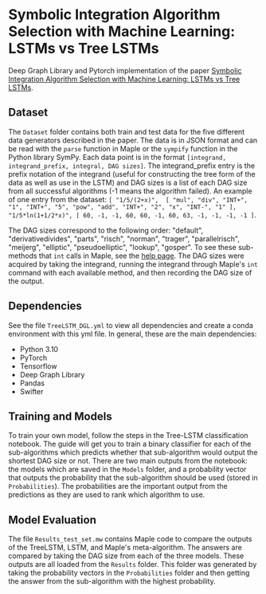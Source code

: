 # Symbolic Integration Algorithm Selection with Machine Learning: LSTMs vs Tree LSTMs

Deep Graph Library and Pytorch implementation of the paper [Symbolic Integration Algorithm Selection with Machine Learning: LSTMs vs Tree LSTMs](https://arxiv.org/abs/2404.14973).

## Dataset
The `Dataset` folder contains both train and test data for the five different data generators described in the paper. The data is in JSON format and can be read with the `parse` function in Maple or the `sympify` function in the Python library SymPy. Each data point is in the format `[integrand, integrand_prefix, integral, DAG sizes]`. The integrand_prefix entry is the prefix notation of the integrand (useful for constructing the tree form of the data as well as use in the LSTM) and DAG sizes is a list of each DAG size from all successful algorithms (-1 means the algorithm failed). An example of one entry from the dataset: `[
    "1/5/(2+x)", 
    [
      "mul",
      "div",
      "INT+",
      "1",
      "INT+",
      "5",
      "pow",
      "add",
      "INT+",
      "2",
      "x",
      "INT-",
      "1"
    ],
    "1/5*ln(1+1/2*x)",
    [
      60,
      -1,
      -1,
      60,
      60,
      -1,
      60,
      63,
      -1,
      -1,
      -1,
      -1
    ]`.

The DAG sizes correspond to the following order: "default", "derivativedivides", "parts", "risch", "norman", "trager", "parallelrisch", "meijerg", "elliptic", "pseudoelliptic", "lookup", "gosper". To see these sub-methods that `int` calls in Maple, see the [help page](https://www.maplesoft.com/support/help/maple/view.aspx?path=int%2fmethods). The DAG sizes were acquired by taking the integrand, running the integrand through Maple's `int` command with each available method, and then recording the DAG size of the output.

## Dependencies
See the file `TreeLSTM_DGL.yml` to view all dependencies and create a conda environment with this yml file. In general, these are the main dependencies:
- Python 3.10
- PyTorch
- Tensorflow
- Deep Graph Library
- Pandas
- Swifter

## Training and Models
To train your own model, follow the steps in the Tree-LSTM classification notebook. The guide will get you to train a binary classifier for each of the sub-algorithms which predicts whether that sub-algorithm would output the shortest DAG size or not. There are two main outputs from the notebook: the models which are saved in the `Models` folder, and a probability vector that outputs the probability that the sub-algorithm should be used (stored in `Probabilities`). The probabilities are the important output from the predictions as they are used to rank which algorithm to use. 

## Model Evaluation
The file `Results_test_set.mw` contains Maple code to compare the outputs of the TreeLSTM, LSTM, and Maple's meta-algorithm. The answers are compared by taking the DAG size from each of the three models. These outputs are all loaded from the `Results` folder. This folder was generated by taking the probability vectors in the `Probabilities` folder and then getting the answer from the sub-algorithm with the highest probability. 
